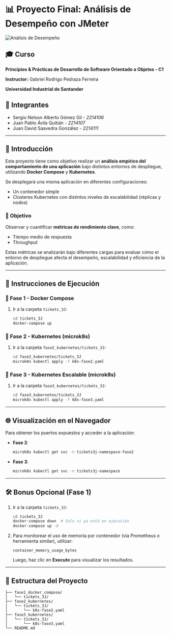 # 📊 Proyecto Final: Análisis de Desempeño con JMeter

![Análisis de Desempeño](https://github.com/user-attachments/assets/e4c1d884-cd16-4ff3-86c7-cfdc6e934b52)

## 🎓 Curso

**Principios & Prácticas de Desarrollo de Software Orientado a Objetos - C1**

**Instructor:** Gabriel Rodrigo Pedraza Ferreira

**Universidad Industrial de Santander**

## 👥 Integrantes

* Sergio Nelson Alberto Gómez Gil - *2214106*
* Juan Pablo Ávila Quitián - *2214107*
* Juan David Saavedra González - *2214111*

---

## 🧾 Introducción

Este proyecto tiene como objetivo realizar un **análisis empírico del comportamiento de una aplicación** bajo distintos entornos de despliegue, utilizando **Docker Compose** y **Kubernetes**.

Se desplegará una misma aplicación en diferentes configuraciones:

* Un contenedor simple
* Clústeres Kubernetes con distintos niveles de escalabilidad (réplicas y nodos)

### 🎯 Objetivo

Observar y cuantificar **métricas de rendimiento clave**, como:

* Tiempo medio de respuesta
* Throughput

Estas métricas se analizarán bajo diferentes cargas para evaluar cómo el entorno de despliegue afecta el desempeño, escalabilidad y eficiencia de la aplicación.

---

## 🚀 Instrucciones de Ejecución

### 🔹 Fase 1 - Docker Compose

1. Ir a la carpeta `tickets_3J`:

   ```bash
   cd tickets_3J
   docker-compose up
   ```

### 🔹 Fase 2 - Kubernetes (microk8s)

1. Ir a la carpeta `fase2_kubernetes/tickets_3J`:

   ```bash
   cd fase2_kubernetes/tickets_3J
   microk8s kubectl apply -f k8s-fase2.yaml
   ```

### 🔹 Fase 3 - Kubernetes Escalable (microk8s)

1. Ir a la carpeta `fase3_kubernetes/tickets_3J`:

   ```bash
   cd fase3_kubernetes/tickets_3J
   microk8s kubectl apply -f k8s-fase3.yaml
   ```

---

## 🌐 Visualización en el Navegador

Para obtener los puertos expuestos y acceder a la aplicación:

* **Fase 2**:

  ```bash
  microk8s kubectl get svc -n tickets3j-namespace-fase2
  ```

* **Fase 3**:

  ```bash
  microk8s kubectl get svc -n tickets3j-namespace
  ```

---

## 🛠️ Bonus Opcional (Fase 1)

1. Ir a la carpeta `tickets_3J`:

   ```bash
   cd tickets_3J
   docker-compose down  # Solo si ya está en ejecución
   docker-compose up -d
   ```

2. Para monitorear el uso de memoria por contenedor (vía Prometheus o herramienta similar), utilizar:

   ```
   container_memory_usage_bytes
   ```

   Luego, haz clic en **Execute** para visualizar los resultados.

---

## 📁 Estructura del Proyecto

```
├── fase1_docker_compose/
│   └── tickets_3J/
├── fase2_kubernetes/
│   └── tickets_3J/
│       └── k8s-fase2.yaml
├── fase3_kubernetes/
│   └── tickets_3J/
│       └── k8s-fase3.yaml
└── README.md
```
